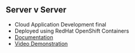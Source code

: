## Server v Server
- Cloud Application Development final
- Deployed using RedHat OpenShift Containers
- [Documentation](https://docs.google.com/document/d/1sdE5OABBGsQWP5FNAgzYWUF37KxpqR4_hNkIZ7y3LWI/edit?usp=sharing)
- [Video Demonstration](https://drive.google.com/file/d/1Wd_Z_68Qu8xDRztuw1j6nb9WLFEFjXfZ/view?usp=sharing)
